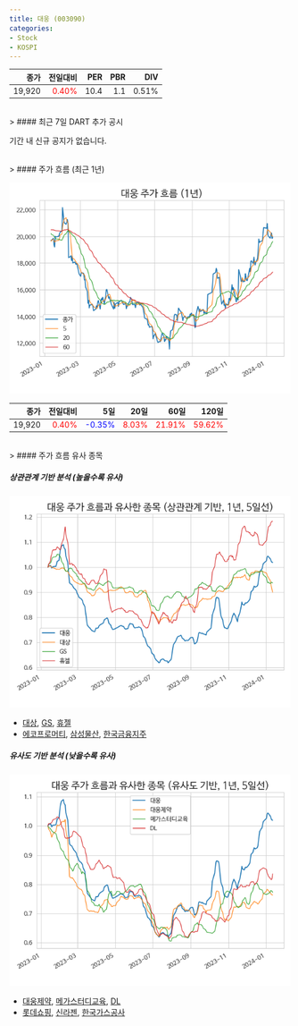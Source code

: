 ```yaml
---
title: 대웅 (003090)
categories:
- Stock
- KOSPI
---
```


|종가|전일대비|PER|PBR|DIV|
|---:|-------:|--:|--:|--:|
|19,920|<span style="color: red">0.40%</span>|10.4|1.1|0.51%|

<!-- more -->

<br>
> #### 최근 7일 DART 추가 공시

기간 내 신규 공지가 없습니다.

<br>
> #### 주가 흐름 (최근 1년)

![003090](/assets/images/stock/003090.png)

|종가|전일대비|5일|20일|60일|120일|
|---:|-------:|--:|---:|---:|----:|
|19,920|<span style="color: red">0.40%</span>|<span style="color: blue">-0.35%</span>|<span style="color: red">8.03%</span>|<span style="color: red">21.91%</span>|<span style="color: red">59.62%</span>|

<br>
> #### 주가 흐름 유사 종목

##### 상관관계 기반 분석 (높을수록 유사)
![003090](/assets/images/stock/003090_corr.png)
- [대상](/001680/), [GS](/078930/), [휴젤](/145020/)
- [에코프로머티](/450080/), [삼성물산](/028260/), [한국금융지주](/071050/)

##### 유사도 기반 분석 (낮을수록 유사)
![003090](/assets/images/stock/003090_sim.png)
- [대웅제약](/069620/), [메가스터디교육](/215200/), [DL](/000210/)
- [롯데쇼핑](/023530/), [신라젠](/215600/), [한국가스공사](/036460/)